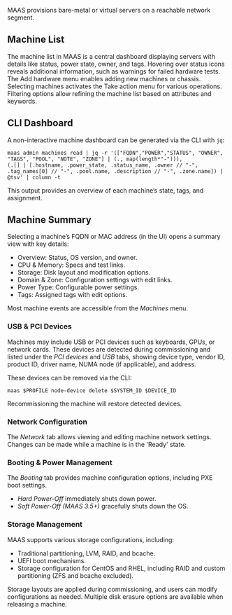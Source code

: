 MAAS provisions bare-metal or virtual servers on a reachable network segment.

## Machine List

The machine list in MAAS is a central dashboard displaying servers with details like status, power state, owner, and tags. Hovering over status icons reveals additional information, such as warnings for failed hardware tests. The Add hardware menu enables adding new machines or chassis. Selecting machines activates the Take action menu for various operations. Filtering options allow refining the machine list based on attributes and keywords.

## CLI Dashboard

A non-interactive machine dashboard can be generated via the CLI with `jq`:

```nohighlight
maas admin machines read | jq -r '(["FQDN","POWER","STATUS", "OWNER", "TAGS", "POOL", "NOTE", "ZONE"] | (., map(length*"-"))),
(.[] | [.hostname, .power_state, .status_name, .owner // "-", .tag_names[0] // "-", .pool.name, .description // "-", .zone.name]) | @tsv' | column -t
```

This output provides an overview of each machine’s state, tags, and assignment.

## Machine Summary

Selecting a machine’s FQDN or MAC address (in the UI) opens a summary view with key details:

- Overview: Status, OS version, and owner.
- CPU & Memory: Specs and test links.
- Storage: Disk layout and modification options.
- Domain & Zone: Configuration settings with edit links.
- Power Type: Configurable power settings.
- Tags: Assigned tags with edit options.

Most machine events are accessible from the *Machines* menu.

### USB & PCI Devices

Machines may include USB or PCI devices such as keyboards, GPUs, or network cards. These devices are detected during commissioning and listed under the *PCI devices* and *USB* tabs, showing device type, vendor ID, product ID, driver name, NUMA node (if applicable), and address.

These devices can be removed via the CLI:

```nohighlight
maas $PROFILE node-device delete $SYSTEM_ID $DEVICE_ID
```

Recommissioning the machine will restore detected devices.

### Network Configuration

The *Network* tab allows viewing and editing machine network settings. Changes can be made while a machine is in the 'Ready' state.

### Booting & Power Management

The *Booting* tab provides machine configuration options, including PXE boot settings.

- *Hard Power-Off* immediately shuts down power.
- *Soft Power-Off (MAAS 3.5+)* gracefully shuts down the OS.

### Storage Management

MAAS supports various storage configurations, including:

- Traditional partitioning, LVM, RAID, and bcache.
- UEFI boot mechanisms.
- Storage configuration for CentOS and RHEL, including RAID and custom partitioning (ZFS and bcache excluded).

Storage layouts are applied during commissioning, and users can modify configurations as needed. Multiple disk erasure options are available when releasing a machine.
